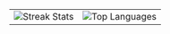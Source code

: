 <table align="center" style="border-collapse: collapse; width: 640px;">
  <!-- Ряд с оставшимися виджетами -->
  <tr>
    <td style="vertical-align: top; text-align: center;">
      <img 
        src="https://github-readme-streak-stats.herokuapp.com/?user=666mxvbee&theme=blue-green&hide_border=false" 
        alt="Streak Stats" 
        style="display: block; margin: auto;">
    </td>
    <td style="vertical-align: top; text-align: center;">
      <img 
        src="https://github-readme-stats.vercel.app/api/top-langs/?username=666mxvbee&theme=blue-green&hide_border=false&include_all_commits=false&count_private=false&layout=compact" 
        alt="Top Languages" 
        style="display: block; margin: auto;">
    </td>
  </tr>
</table>
